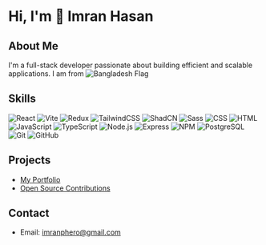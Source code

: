 # Hi, I'm 👋 Imran Hasan

## About Me
I'm a full-stack developer passionate about building efficient and scalable applications. I am from ![Bangladesh Flag](https://www.worldometers.info/img/flags/bd-flag.gif)




## Skills
![React](https://img.shields.io/badge/React-%2300D8FF?style=flat&logo=react&logoColor=white)
![Vite](https://img.shields.io/badge/Vite-%23000000?style=flat&logo=vite&logoColor=F7C800)
![Redux](https://img.shields.io/badge/Redux-%23593D88?style=flat&logo=redux&logoColor=white)
![TailwindCSS](https://img.shields.io/badge/TailwindCSS-%2338BDF8?style=flat&logo=tailwind-css&logoColor=white)
![ShadCN](https://img.shields.io/badge/ShadCN-%23000000?style=flat&logo=shadcn&logoColor=white)
![Sass](https://img.shields.io/badge/Sass-%23CF649A?style=flat&logo=sass&logoColor=white)
![CSS](https://img.shields.io/badge/CSS-%231572B6?style=flat&logo=css3&logoColor=white)
![HTML](https://img.shields.io/badge/HTML-%23E34F26?style=flat&logo=html5&logoColor=white)
![JavaScript](https://img.shields.io/badge/JavaScript-%23F7DF1E?style=flat&logo=javascript&logoColor=white)
![TypeScript](https://img.shields.io/badge/TypeScript-%232F73A8?style=flat&logo=typescript&logoColor=white)
![Node.js](https://img.shields.io/badge/Node.js-339933?style=flat&logo=node.js&logoColor=white)
![Express](https://img.shields.io/badge/Express-%23404d59?style=flat&logo=express&logoColor=white)
![NPM](https://img.shields.io/badge/NPM-%23CB3837?style=flat&logo=npm&logoColor=white)
![PostgreSQL](https://img.shields.io/badge/PostgreSQL-%23404B69?style=flat&logo=postgresql&logoColor=white)
![Git](https://img.shields.io/badge/Git-%23F1502F?style=flat&logo=git&logoColor=white)
![GitHub](https://img.shields.io/badge/GitHub-%23121011?style=flat&logo=github&logoColor=white)

## Projects
- [My Portfolio](https://johnsmith.dev)
- [Open Source Contributions](https://github.com/johnsmith?tab=repositories)

## Contact
- Email: imranphero@gmail.com
